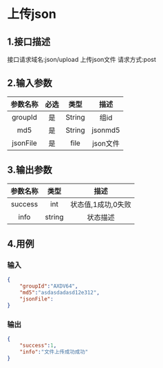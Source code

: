 # 上传json

## 1.接口描述

接口请求域名:json/upload
上传json文件
请求方式:post

## 2.输入参数

| 参数名称  | 必选  |  类型  |         描述         |
| :-------: | :---: | :----: | :------------------: |
| groupId | 是 | String | 组id |
| md5 | 是 | String | jsonmd5 |
| jsonFile | 是 | file | json文件 |

## 3.输出参数

|  参数名称  |  类型  |         描述         |
| :-------: | :----: | :------------------: |
| success | int | 状态值,1成功,0失败 |
| info | string | 状态描述 |

## 4.用例

### 输入

```json
{
    "groupId":"AXDV64",
    "md5":"asdasdadasd12e312",
    "jsonFile":
}
```

### 输出

```json
{
    "success":1,
    "info":"文件上传成功成功"
}
```
